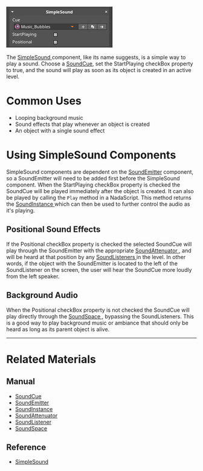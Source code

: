 


![SimpleSound](https://raw.githubusercontent.com/ZilchEngine/ZilchFiles/master/doc_files/47916.png)


The [ SimpleSound ](https://github.com/ZilchEngine/ZilchDocs/blob/master/code_reference/class_reference/simplesound.markdown) component, like its name suggests, is a simple way to play a sound. Choose a [SoundCue](https://github.com/ZilchEngine/ZilchDocs/blob/master/zilch_editor_documentation/zeromanual/audio/soundcue.markdown), set the StartPlaying checkBox property to true, and the sound will play as soon as its object is created in an active level. 

 # Common Uses

- Looping background music 
- Sound effects that play whenever an object is created 
- An object with a single sound effect 

 # Using SimpleSound Components

SimpleSound components are dependent on the [SoundEmitter](https://github.com/ZilchEngine/ZilchDocs/blob/master/zilch_editor_documentation/zeromanual/audio/soundemitter.markdown) component, so a SoundEmitter will need to be added first before the SimpleSound component. When the StartPlaying checkBox property is checked the SoundCue will be played immediately after the object is created. It can also be played by calling the `Play` method in a NadaScript. This method returns the [SoundInstance ](https://github.com/ZilchEngine/ZilchDocs/blob/master/zilch_editor_documentation/zeromanual/audio/soundinstance.markdown) which can then be used to further control the audio as it's playing.

 ## Positional Sound Effects

If the Positional checkBox property is checked the selected SoundCue will play through the SoundEmitter with the appropriate [SoundAttenuator ](https://github.com/ZilchEngine/ZilchDocs/blob/master/zilch_editor_documentation/zeromanual/audio/soundattenuator.markdown), and will be heard at that position by any [SoundListeners ](https://github.com/ZilchEngine/ZilchDocs/blob/master/zilch_editor_documentation/zeromanual/audio/soundlistener.markdown) in the level. In other words, if the object with the SoundEmitter is located to the left of the SoundListener on the screen, the user will hear the SoundCue more loudly from the left speaker. 

 ## Background Audio

When the Positional checkBox property is not checked the SoundCue will play directly through the [SoundSpace ](https://github.com/ZilchEngine/ZilchDocs/blob/master/zilch_editor_documentation/zeromanual/audio/soundspace.markdown), bypassing the SoundListeners. This is a good way to play background music or ambiance that should only be heard as long as its parent object is alive. 

---
 # Related Materials

 ## Manual

- [SoundCue ](https://github.com/ZilchEngine/ZilchDocs/blob/master/zilch_editor_documentation/zeromanual/audio/soundcue.markdown)
- [SoundEmitter ](https://github.com/ZilchEngine/ZilchDocs/blob/master/zilch_editor_documentation/zeromanual/audio/soundemitter.markdown)
- [SoundInstance ](https://github.com/ZilchEngine/ZilchDocs/blob/master/zilch_editor_documentation/zeromanual/audio/soundinstance.markdown)
- [SoundAttenuator ](https://github.com/ZilchEngine/ZilchDocs/blob/master/zilch_editor_documentation/zeromanual/audio/soundattenuator.markdown)
- [SoundListener ](https://github.com/ZilchEngine/ZilchDocs/blob/master/zilch_editor_documentation/zeromanual/audio/soundlistener.markdown)
- [SoundSpace ](https://github.com/ZilchEngine/ZilchDocs/blob/master/zilch_editor_documentation/zeromanual/audio/soundspace.markdown)

 ## Reference

- [ SimpleSound ](https://github.com/ZilchEngine/ZilchDocs/blob/master/code_reference/class_reference/simplesound.markdown) 

 
